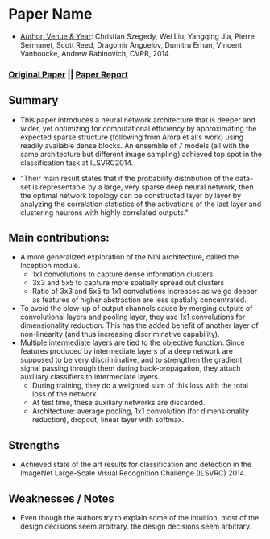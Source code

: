 # Paper Name
- <ins>Author, Venue & Year</ins>: Christian Szegedy, Wei Liu, Yangqing Jia, Pierre Sermanet, Scott Reed, Dragomir Anguelov, Dumitru Erhan, Vincent Vanhoucke, Andrew Rabinovich, CVPR, 2014

### [Original Paper](https://arxiv.org/abs/1409.4842) || [**Paper Report**](https://github.com/AdiNarendra98/Papers-on-Vision/blob/main/Paper%20Summaries/07.Going%20Deeper%20with%20Convolutions/Going%20deeper%20with%20convolutions.pdf)

## Summary

- This paper introduces a neural network architecture
that is deeper and wider, yet optimizing for computational
efficiency by approximating the expected sparse structure
(following from Arora et al's work) using readily available
dense blocks. An ensemble of 7 models (all with the same
architecture but different image sampling) achieved top spot
in the classification task at ILSVRC2014.

- "Their main result states that if the probability distribution of the data-set is representable by a large, very sparse deep neural network, then the optimal network topology can be constructed layer by layer by analyzing the correlation statistics of the activations of the last layer and clustering neurons with highly correlated outputs."

## Main contributions:

- A more generalized exploration of the NIN architecture,
called the Inception module.
    - 1x1 convolutions to capture dense information clusters
    - 3x3 and 5x5 to capture more spatially spread out
    clusters
    - Ratio of 3x3 and 5x5 to 1x1 convolutions increases as we go deeper
    as features of higher abstraction are less spatially
    concentrated.
- To avoid the blow-up of output channels cause by merging outputs
of convolutional layers and pooling layer, they use 1x1 convolutions
for dimensionality reduction. This has the added benefit of another
layer of non-linearity (and thus increasing discriminative capability).
- Multiple intermediate layers are tied to the objective function. Since
features produced by intermediate layers of a deep network are
supposed to be very discriminative, and to strengthen the gradient signal
passing through them during back-propagation, they attach auxiliary classifiers
to intermediate layers.
    - During training, they do a weighted sum of this loss with the total loss
    of the network.
    - At test time, these auxiliary networks are discarded.
    - Architecture: average pooling, 1x1 convolution (for dimensionality reduction),
    dropout, linear layer with softmax.
    
## Strengths

- Achieved state of the art results for classification and detection in the ImageNet Large-Scale Visual Recognition Challenge (ILSVRC) 2014.

## Weaknesses / Notes

- Even though the authors try to explain some of the intuition, most of the design decisions seem arbitrary.
the design decisions seem arbitrary.
